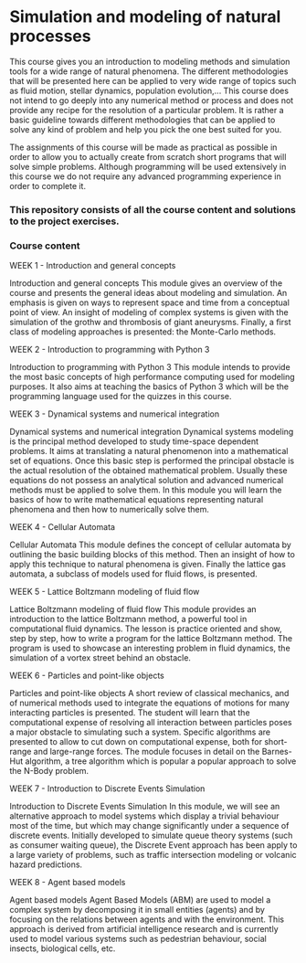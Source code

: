 # Simulation and modeling of natural processes

This course gives you an introduction to modeling methods and simulation tools for a wide range of natural phenomena. The different methodologies that will be presented here can be applied to very wide range of topics such as fluid motion, stellar dynamics, population evolution,... This course does not intend to go deeply into any numerical method or process and does not provide any recipe for the resolution of a particular problem. It is rather a basic guideline towards different methodologies that can be applied to solve any kind of problem and help you pick the one best suited for you.

The assignments of this course will be made as practical as possible in order to allow you to actually create from scratch short programs that will solve simple problems. Although programming will be used extensively in this course we do not require any advanced programming experience in order to complete it.

### This repository consists of all the course content and solutions to the project exercises.

### Course content

WEEK 1 - Introduction and general concepts

Introduction and general concepts This module gives an overview of the course and presents the general ideas about modeling and simulation. An emphasis is given on ways to represent space and time from a conceptual point of view. An insight of modeling of complex systems is given with the simulation of the grothw and thrombosis of giant aneurysms. Finally, a first class of modeling approaches is presented: the Monte-Carlo methods.

WEEK 2 - Introduction to programming with Python 3

Introduction to programming with Python 3 This module intends to provide the most basic concepts of high performance computing used for modeling purposes. It also aims at teaching the basics of Python 3 which will be the programming language used for the quizzes in this course.

WEEK 3 - Dynamical systems and numerical integration

Dynamical systems and numerical integration Dynamical systems modeling is the principal method developed to study time-space dependent problems. It aims at translating a natural phenomenon into a mathematical set of equations. Once this basic step is performed the principal obstacle is the actual resolution of the obtained mathematical problem. Usually these equations do not possess an analytical solution and advanced numerical methods must be applied to solve them. In this module you will learn the basics of how to write mathematical equations representing natural phenomena and then how to numerically solve them.

WEEK 4 - Cellular Automata

Cellular Automata This module defines the concept of cellular automata by outlining the basic building blocks of this method. Then an insight of how to apply this technique to natural phenomena is given. Finally the lattice gas automata, a subclass of models used for fluid flows, is presented.

WEEK 5 - Lattice Boltzmann modeling of fluid flow

Lattice Boltzmann modeling of fluid flow This module provides an introduction to the lattice Boltzmann method, a powerful tool in computational fluid dynamics. The lesson is practice oriented and show, step by step, how to write a program for the lattice Boltzmann method. The program is used to showcase an interesting problem in fluid dynamics, the simulation of a vortex street behind an obstacle.

WEEK 6 - Particles and point-like objects

Particles and point-like objects A short review of classical mechanics, and of numerical methods used to integrate the equations of motions for many interacting particles is presented. The student will learn that the computational expense of resolving all interaction between particles poses a major obstacle to simulating such a system. Specific algorithms are presented to allow to cut down on computational expense, both for short-range and large-range forces. The module focuses in detail on the Barnes-Hut algorithm, a tree algorithm which is popular a popular approach to solve the N-Body problem.

WEEK 7 - Introduction to Discrete Events Simulation

Introduction to Discrete Events Simulation In this module, we will see an alternative approach to model systems which display a trivial behaviour most of the time, but which may change significantly under a sequence of discrete events. Initially developed to simulate queue theory systems (such as consumer waiting queue), the Discrete Event approach has been apply to a large variety of problems, such as traffic intersection modeling or volcanic hazard predictions.

WEEK 8 - Agent based models

Agent based models Agent Based Models (ABM) are used to model a complex system by decomposing it in small entities (agents) and by focusing on the relations between agents and with the environment. This approach is derived from artificial intelligence research and is currently used to model various systems such as pedestrian behaviour, social insects, biological cells, etc.
